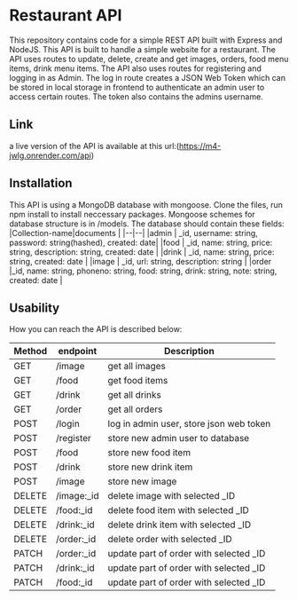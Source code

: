 # Restaurant API

This repository contains code for a simple REST API built with Express and NodeJS. This API is built to handle a simple website for a restaurant.
The API uses routes to update, delete, create and get images, orders, food menu items, drink menu items.
The API also uses routes for registering and logging in as Admin.
The log in route creates a JSON Web Token which can be stored in local storage in frontend to authenticate an admin user to access certain routes.
The token also contains the admins username.

## Link
a live version of the API is available at this url:(https://m4-jwlg.onrender.com/api)

## Installation
This API is using a MongoDB database with mongoose.
Clone the files, run npm install to install neccessary packages.
Mongoose schemes for database structure is in /models.
The database should contain these fields:
|Collection-name|documents  |
|--|--|
|admin  | _id, username: string, password: string(hashed), created: date|
|food | _id, name: string, price: string, description: string, created: date  |
|drink | _id, name: string, price: string, created: date  |
|image | _id, url: string, description: string |
|order |_id, name: string, phoneno: string, food: string, drink: string, note: string, created: date  |
## Usability
How you can reach the API is described below:

|Method  |endpoint    |Description                                                                           |
|-------|-------------|--------------------------------------------------------------------------------------|
|GET    | /image     |get all images                                                 |
|GET    | /food          |get food items                                                           |
|GET    | /drink   | get all drinks                 |
|GET    | /order   | get all orders                 |
|POST   | /login     |log in admin user, store json web token |
|POST   | /register |store new admin user to database                           |
|POST   | /food | store new food item                           |
|POST   | /drink | store new drink item                           |
|POST   | /image | store new image                            |
|DELETE   | /image:_id | delete image with selected _ID                           |
|DELETE   | /food:_id | delete food item with selected _ID                          |
|DELETE   | /drink:_id | delete drink item with selected _ID                            |
|DELETE   | /order:_id | delete order  with selected _ID                            |
|PATCH   | /order:_id | update part of order with selected _ID                            |
|PATCH   | /drink:_id | update part of order with selected _ID                            |
|PATCH   | /food:_id | update part of order with selected _ID                            |

